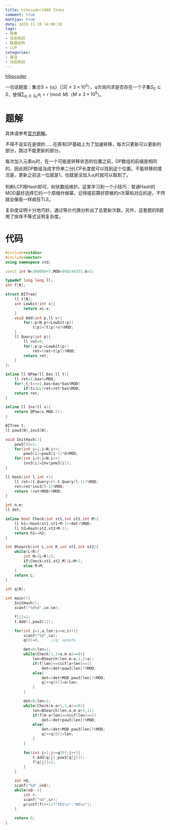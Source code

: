 ```yaml
---
title: hihocoder1869 Items
comment: true
mathjax: true
date: 2018-11-10 14:08:18
tags:
- 哈希
- 动态规划
- 数据结构
- LCP
categories:
- 算法
- 动态规划
---
```


[hihocoder](http://hihocoder.com/problemset/problem/1869)

一句话题面：集合$S=\{a_i\}$（$|S| \leq 3 \times 10^5$），$q$次询问求是否存在一个子集$S_0\subseteq S$，使得$\sum_{a_i\in S_0} a_i = r \pmod M$（$M \leq 3\times 10^5​$）。

<!---more--->

# 题解

具体请参考[官方题解](https://media.hihocoder.com/contests/challenge37/sol.pdf)。

不得不说实在是很妙……在原有DP基础上为了加速转移，每次只更新可以更新的部分，跳过不能更新的部分。

每次加入元素$a_i$时，在一个可能是转移状态的位置之前，DP数组的前缀是相同的，因此把DP数组当成字符串二分LCP长度就可以找到这个位置。不能转移的情况是，更新之前这一位就是$1$，也就是没加入$a_i$时就可以取到了。

判断LCP用Hash即可，树状数组维护。这里学习到一个小技巧：普通Hash的MOD最好选择它的一个原根作做幂。记得提前算好原根的$n$次幂和对应的逆，不然就会像我一样疯狂TLE。

复杂度证明十分地巧妙，通过等价代换分析出了总更新次数。另外，这套题的B题用了排序不等式证明复杂度。

# 代码

```c++
#include<cstdio>
#include<vector>
using namespace std;

const int N=300000+5,MOD=998244353,G=3;

typedef long long ll;
int f[N];

struct BITree{
	ll t[N];
	int Lowbit(int x){
		return x&-x;
	}
	void Add(int p,ll v){
		for(;p<N;p+=Lowbit(p))
			t[p]=(t[p]+v)%MOD;
	}
	ll Query(int p){
		ll ret=0;
		for(;p;p-=Lowbit(p))
			ret=(ret+t[p])%MOD;
		return ret;
	}
};

inline ll QPow(ll bas,ll t){
	ll ret=1;bas%=MOD;
	for(;t;t>>=1,bas=bas*bas%MOD)
		if(t&1LL)ret=ret*bas%MOD;
	return ret;
}

inline ll Inv(ll x){
	return QPow(x,MOD-2);
}

BITree t;
ll pow3[N],inv3[N];

void InitHash(){
	pow3[0]=1;
	for(int i=1;i<N;i++)
		pow3[i]=pow3[i-1]*G%MOD;
	for(int i=0;i<N;i++)
		inv3[i]=Inv(pow3[i]);
}

ll Hash(int l,int r){
	ll ret=(t.Query(r)-t.Query(l-1))%MOD;
	ret=ret*inv3[l-1]%MOD;
	return (ret+MOD)%MOD;
}

int n,m;
ll det;

inline bool Check(int st1,int st2,int M){
	ll h1=(Hash(st1,st1+M-1)+det)%MOD;
	ll h2=Hash(st2,st2+M-1);
	return h1==h2;
}

int BSearch(int L,int R,int st1,int st2){
	while(L<R){
		int M=(L+R)/2;
		if(Check(st1,st2,M))L=M+1;
		else R=M;
	}
	return L;
}

int q[N];

int main(){
	InitHash();
	scanf("%d%d",&n,&m);

	f[1]=1;
	t.Add(1,pow3[1]);

	for(int i=1,a,len;i<=n;i++){
		scanf("%d",&a);
		q[0]=0;		//q: update

		det=0;len=1;
		while(Check(1,1+a,m-a)==0){
			len=BSearch(len,m-a,1,1+a);
			if(f[len]==0&&f[a+len]==1)
				det=(det+pow3[len])%MOD;
			else{
				det=(det+MOD-pow3[len])%MOD;
				q[++q[0]]=a+len;
			}
		}

		det=0;len=1;
		while(Check(m-a+1,1,a)==0){
			len=BSearch(len,a,m-a+1,1);
			if(f[m-a+len]==0&&f[len]==1)
				det=(det+pow3[len])%MOD;
			else{
				det=(det+MOD-pow3[len])%MOD;
				q[++q[0]]=len;
			}
		}

		for(int j=1;j<=q[0];j++){
			t.Add(q[j],pow3[q[j]]);
			f[q[j]]=1;
		}
	}

	int nQ;
	scanf("%d",&nQ);
	while(nQ--){
		int r;
		scanf("%d",&r);
		printf(f[r+1]?"YES\n":"NO\n");
	}

	return 0;
}
```
